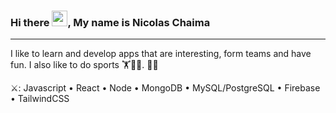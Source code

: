 ### Hi there <img src="https://raw.githubusercontent.com/TheDudeThatCode/TheDudeThatCode/master/Assets/Hi.gif" width="25" height="25" />, My name is Nicolas Chaima
---------------------------------------------------------------------------------------------------------
I like to learn and develop apps that are interesting, form teams and have fun. I also like to do sports 🏋️🏐🚴.
🚀🚀

⚔️: Javascript • React • Node • MongoDB • MySQL/PostgreSQL • Firebase • TailwindCSS
